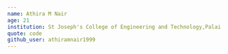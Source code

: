 ```yaml
---
name: Athira M Nair
age: 21
institution: St Joseph's College of Engineering and Technology,Palai
quote: code
github_user: athiramnair1999
---
```

